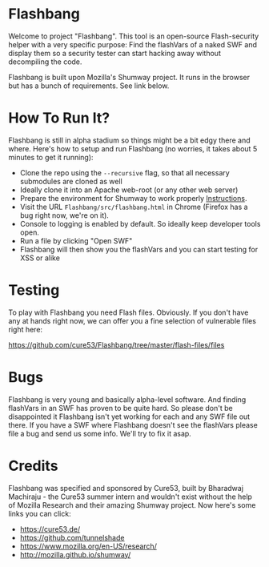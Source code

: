 Flashbang
=========

Welcome to project "Flashbang". This tool is an open-source Flash-security helper with a very specific purpose:
Find the flashVars of a naked SWF and display them so a security tester can start hacking away without decompiling the code.

Flashbang is built upon Mozilla's Shumway project. It runs in the browser but has a bunch of requirements. See link below.

How To Run It?
=====

Flashbang is still in alpha stadium so things might be a bit edgy there and where. Here's how to setup and run Flashbang (no worries, it takes about 5 minutes to get it running):

+ Clone the repo using the `--recursive` flag, so that all necessary submodules are cloned as well
+ Ideally clone it into an Apache web-root (or any other web server)
+ Prepare the environment for Shumway to work properly [Instructions](https://github.com/cure53/Flashbang/wiki/Environment-Setup).
+ Visit the URL `Flashbang/src/flashbang.html` in Chrome (Firefox has a bug right now, we're on it).
+ Console to logging is enabled by default. So ideally keep developer tools open.
+ Run a file by clicking "Open SWF"
+ Flashbang will then show you the flashVars and you can start testing for XSS or alike

Testing
=====

To play with Flashbang you need Flash files. Obviously. 
If you don't have any at hands right now, we can offer you a fine selection of vulnerable files right here:

https://github.com/cure53/Flashbang/tree/master/flash-files/files

Bugs
=====

Flashbang is very young and basically alpha-level software. And finding flashVars in an SWF has proven to be quite hard. So please don't be disappointed it Flashbang isn't yet working for each and any SWF file out there. If you have a SWF where Flashbang doesn't see the flashVars please file a bug and send us some info. We'll try to fix it asap.

Credits
=====

Flashbang was specified and sponsored by Cure53, built by Bharadwaj Machiraju - the Cure53 summer intern and wouldn't exist without the help of Mozilla Research and their amazing Shumway project. Now here's some links you can click:

 * https://cure53.de/
 * https://github.com/tunnelshade
 * https://www.mozilla.org/en-US/research/
 * http://mozilla.github.io/shumway/
